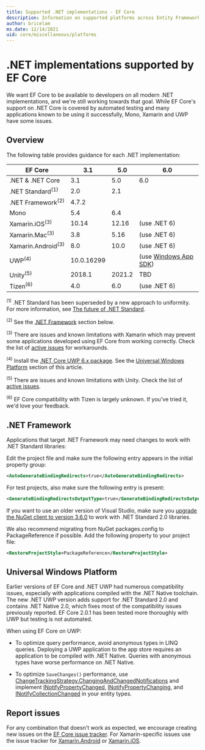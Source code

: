 ```yaml
---
title: Supported .NET implementations - EF Core
description: Information on supported platforms across Entity Framework Core versions
author: bricelam
ms.date: 12/14/2021
uid: core/miscellaneous/platforms
---
```


# .NET implementations supported by EF Core

We want EF Core to be available to developers on all modern .NET implementations, and we're still working towards that goal. While EF Core's support on .NET Core is covered by automated testing and many applications known to be using it successfully, Mono, Xamarin and UWP have some issues.

## Overview

The following table provides guidance for each .NET implementation:

EF Core                       | 3.1        | 5.0    | 6.0
----------------------------- | ---------- | ------ | ---
.NET & .NET Core              | 3.1        | 5.0    | 6.0
.NET Standard<sup>(1)</sup>   | 2.0        | 2.1    |
.NET Framework<sup>(2)</sup>  | 4.7.2      |        |
Mono                          | 5.4        | 6.4    |
Xamarin.iOS<sup>(3)</sup>     | 10.14      | 12.16  | (use .NET 6)
Xamarin.Mac<sup>(3)</sup>     | 3.8        | 5.16   | (use .NET 6)
Xamarin.Android<sup>(3)</sup> | 8.0        | 10.0   | (use .NET 6)
UWP<sup>(4)</sup>             | 10.0.16299 |        | (use [Windows App SDK](/windows/apps/windows-app-sdk/))
Unity<sup>(5)</sup>           | 2018.1     | 2021.2 | TBD
Tizen<sup>(6)</sup>           | 4.0        | 6.0    | (use .NET 6)

<sup>(1)</sup> .NET Standard has been superseded by a new approach to uniformity. For more information, see [The future of .NET Standard](https://devblogs.microsoft.com/dotnet/the-future-of-net-standard/).

<sup>(2)</sup> See the [.NET Framework](#net-framework) section below.

<sup>(3)</sup> There are issues and known limitations with Xamarin which may prevent some applications developed using EF Core from working correctly. Check the list of [active issues](https://github.com/dotnet/efcore/issues?q=is%3Aopen+is%3Aissue+label%3Aarea-xamarin) for workarounds.

<sup>(4)</sup> Install the [.NET Core UWP 6.x package](https://www.nuget.org/packages/Microsoft.NETCore.UniversalWindowsPlatform/). See the [Universal Windows Platform](#universal-windows-platform) section of this article.

<sup>(5)</sup> There are issues and known limitations with Unity. Check the list of [active issues](https://github.com/dotnet/efcore/issues?q=is%3Aopen+is%3Aissue+label%3Aarea-unity).

<sup>(6)</sup> EF Core compatibility with Tizen is largely unknown. If you've tried it, we'd love your feedback.

## .NET Framework

Applications that target .NET Framework may need changes to work with .NET Standard libraries:

Edit the project file and make sure the following entry appears in the initial property group:

```xml
<AutoGenerateBindingRedirects>true</AutoGenerateBindingRedirects>
```

For test projects, also make sure the following entry is present:

```xml
<GenerateBindingRedirectsOutputType>true</GenerateBindingRedirectsOutputType>
```

If you want to use an older version of Visual Studio, make sure you [upgrade the NuGet client to version 3.6.0](https://www.nuget.org/downloads) to work with .NET Standard 2.0 libraries.

We also recommend migrating from NuGet packages.config to PackageReference if possible. Add the following property to your project file:

```xml
<RestoreProjectStyle>PackageReference</RestoreProjectStyle>
```

## Universal Windows Platform

Earlier versions of EF Core and .NET UWP had numerous compatibility issues, especially with applications compiled with the .NET Native toolchain. The new .NET UWP version adds support for .NET Standard 2.0 and contains .NET Native 2.0, which fixes most of the compatibility issues previously reported. EF Core 2.0.1 has been tested more thoroughly with UWP but testing is not automated.

When using EF Core on UWP:

* To optimize query performance, avoid anonymous types in LINQ queries. Deploying a UWP application to the app store requires an application to be compiled with .NET Native. Queries with anonymous types have worse performance on .NET Native.

* To optimize `SaveChanges()` performance, use [ChangeTrackingStrategy.ChangingAndChangedNotifications](/dotnet/api/microsoft.entityframeworkcore.changetrackingstrategy) and implement [INotifyPropertyChanged](https://msdn.microsoft.com/library/system.componentmodel.inotifypropertychanged.aspx), [INotifyPropertyChanging](https://msdn.microsoft.com/library/system.componentmodel.inotifypropertychanging.aspx), and [INotifyCollectionChanged](https://msdn.microsoft.com/library/system.collections.specialized.inotifycollectionchanged.aspx) in your entity types.

## Report issues

For any combination that doesn't work as expected, we encourage creating new issues on the [EF Core issue tracker](https://github.com/dotnet/efcore/issues/new). For Xamarin-specific issues use the issue tracker for [Xamarin.Android](https://github.com/xamarin/xamarin-android/issues/new) or [Xamarin.iOS](https://github.com/xamarin/xamarin-macios/issues/new).
